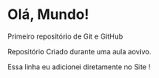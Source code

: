 # Olá, Mundo!
 Primeiro repositório de Git e GitHub

 Repositório Criado durante uma aula aovivo.
 
 Essa linha eu adicionei diretamente no Site !

